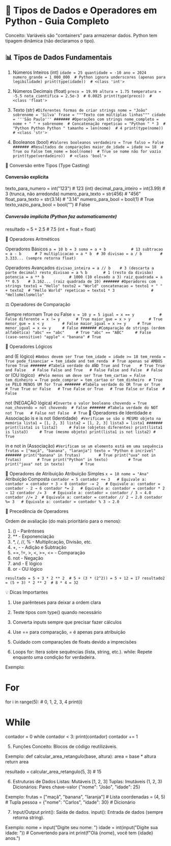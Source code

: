 # 🐍 Tipos de Dados e Operadores em Python - Guia Completo

Conceito:
Variáveis são "containers" para armazenar dados. Python tem tipagem dinâmica (não declaramos o tipo).

## 📊 Tipos de Dados Fundamentais
1. Números Inteiros (int)
`
idade = 25
quantidade = -10
ano = 2024
numero_grande = 1_000_000  # Python ignora underscores (apenas para legibilidade)
print(type(idade))  # <class 'int'>
`

2. Números Decimais (float)
`
preco = 19.99
altura = 1.75
temperatura = -5.5
nota_cientifica = 2.5e-3  # 0.0025
print(type(preco))  # <class 'float'>
`

3. Texto (str)
`
#Diferentes formas de criar strings
nome = "João"
sobrenome = 'Silva'
frase = """Texto
com múltiplas
linhas"""
cidade = '''São Paulo'''
#######
#Operações com strings
nome_completo = nome + " " + sobrenome  # Concatenação
repeticao = "Python " * 3  # "Python Python Python "
tamanho = len(nome)  # 4
print(type(nome))  # <class 'str'>
`

4. Booleanos (bool)
`
#Valores booleanos
verdadeiro = True
falso = False
#######
#Resultados de comparações
maior_de_idade = idade >= 18  # True ou False
tem_nome = bool(nome)  # True se nome não for vazio
print(type(verdadeiro))  # <class 'bool'>
`

🔄 Conversão entre Tipos (Type Casting)

#### Conversão explícita
texto_para_numero = int("123")        # 123 (int)
decimal_para_inteiro = int(3.99)      # 3 (trunca, não arredonda)
numero_para_texto = str(456)          # "456"
float_para_texto = str(3.14)          # "3.14"
numero_para_bool = bool(1)            # True
texto_vazio_para_bool = bool("")      # False

##### Conversão implícita (Python faz automaticamente)
resultado = 5 + 2.5  # 7.5 (int + float = float)

🧮 Operadores Aritméticos

Operadores Básicos
`
a = 10
b = 3
soma = a + b           # 13
subtracao = a - b      # 7
multiplicacao = a * b  # 30
divisao = a / b        # 3.333... (sempre retorna float)
`

Operadores Avançados
`
divisao_inteira = a // b    # 3 (descarta a parte decimal)
resto_divisao = a % b       # 1 (resto da divisão)
potencia = a ** b           # 1000 (10 elevado a 3)
raiz_quadrada = a ** 0.5    # 3.162... (raiz quadrada de 10)
#######
#Operadores com strings
texto1 = "Hello"
texto2 = "World"
concatenacao = texto1 + " " + texto2  # "Hello World"
repeticao = texto1 * 3                # "HelloHelloHello"
`

⚖️ Operadores de Comparação

Sempre retornam True ou False
`
x = 10
y = 5
igual = x == y           # False
diferente = x != y       # True
maior_que = x > y        # True
menor_que = x < y        # False
maior_igual = x >= y     # True
menor_igual = x <= y     # False
#######
#Comparação de strings (ordem alfabética)
"abc" == "abc"     # True
"abc" == "ABC"     # False (case-sensitive)
"apple" < "banana" # True
`

🔌 Operadores Lógicos

and (E lógico)
`
#Ambos devem ser True
tem_idade = idade >= 18
tem_renda = True
pode_financiar = tem_idade and tem_renda  # True apenas se AMBOS forem True
#######
#Tabela verdade do AND
True and True    # True
True and False   # False
False and True   # False
False and False  # False
`
or (OU lógico)
`
#Pelo menos um deve ser True
tem_cartao = False
tem_dinheiro = True
pode_comprar = tem_cartao or tem_dinheiro  # True se PELO MENOS UM for True
#######
#Tabela verdade do OR
True or True    # True
True or False   # True
False or True   # True
False or False  # False`

not (NEGAÇÃO lógica)
`
#Inverte o valor booleano
chovendo = True
nao_chovendo = not chovendo  # False
#######
#Tabela verdade do NOT
not True   # False
not False  # True
`
🎯 Operadores de Identidade e Associação
is e is not (Identidade)
`
#Verificam se são o MESMO objeto na memória
lista1 = [1, 2, 3]
lista2 = [1, 2, 3]
lista3 = lista1
#######
print(lista1 is lista2)     # False (objetos diferentes)
print(lista1 is lista3)     # True (mesmo objeto)
print(lista1 is not lista2) # True`

in e not in (Associação)
`
#Verificam se um elemento está em uma sequência
frutas = ["maçã", "banana", "laranja"]
texto = "Python é incrível"
#######
print("banana" in frutas)        # True
print("uva" not in frutas)       # True
print("Python" in texto)         # True
print("java" not in texto)       # True
`

📝 Operadores de Atribuição
Atribuição Simples
`
x = 10
nome = "Ana"
`
Atribuição Composta
`
contador = 5
contador += 3   # Equivale a: contador = contador + 3 → 8
contador -= 2   # Equivale a: contador = contador - 2 → 6
contador *= 2   # Equivale a: contador = contador * 2 → 12
contador /= 3   # Equivale a: contador = contador / 3 → 4.0
contador //= 2  # Equivale a: contador = contador // 2 → 2.0
contador %= 3   # Equivale a: contador = contador % 3 → 2.0
`

🎪 Precedência de Operadores

Ordem de avaliação (do mais prioritário para o menos):

1. () - Parênteses
2. ** - Exponenciação
3. *, /, //, % - Multiplicação, Divisão, etc.
4. +, - - Adição e Subtração
5. ==, !=, >, <, >=, <= - Comparação
6. not - Negação
7. and - E lógico
8. or - OU lógico

`
resultado = 5 + 3 * 2 ** 2  # 5 + (3 * (2^2)) = 5 + 12 = 17
resultado2 = (5 + 3) * 2 ** 2  # 8 * 4 = 32
`

💡 Dicas Importantes
1. Use parênteses para deixar a ordem clara
2. Teste tipos com type() quando necessário
3. Converta inputs sempre que precisar fazer cálculos
4. Use == para comparação, = é apenas para atribuição
5. Cuidado com comparações de floats devido a imprecisões


4. Loops
for: Itera sobre sequências (lista, string, etc.).
while: Repete enquanto uma condição for verdadeira.

Exemplo:
# For
for i in range(5):      # 0, 1, 2, 3, 4
    print(i)

# While
contador = 0
while contador < 3:
    print(contador)
    contador += 1

5. Funções
Conceito: Blocos de código reutilizáveis.

Exemplo:
def calcular_area_retangulo(base, altura):
    area = base * altura
    return area

resultado = calcular_area_retangulo(5, 3)  # 15

6. Estruturas de Dados
Listas: Mutáveis [1, 2, 3]
Tuplas: Imutáveis (1, 2, 3)
Dicionários: Pares chave-valor {"nome": "João", "idade": 25}

Exemplo:
frutas = ["maçã", "banana", "laranja"]  # Lista
coordenadas = (4, 5)                    # Tupla
pessoa = {"nome": "Carlos", "idade": 30} # Dicionário

7. Input/Output
print(): Saída de dados.
input(): Entrada de dados (sempre retorna string).

Exemplo:
nome = input("Digite seu nome: ")
idade = int(input("Digite sua idade: "))  # Convertendo para int
print(f"Olá {nome}, você tem {idade} anos.")

